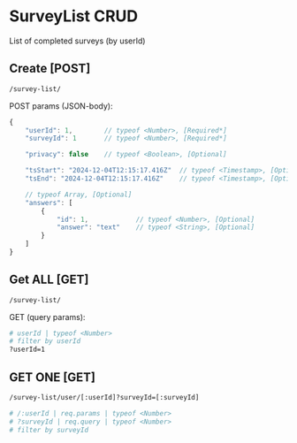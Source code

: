 # SurveyList CRUD

List of completed surveys (by userId)

## Create [POST]

```bash
/survey-list/
```

POST params (JSON-body):

```js
{
    "userId": 1,        // typeof <Number>, [Required*]
    "surveyId": 1       // typeof <Number>, [Required*] 

    "privacy": false    // typeof <Boolean>, [Optional] 

    "tsStart": "2024-12-04T12:15:17.416Z"  // typeof <Timestamp>, [Optional] new Date().toISOString()
    "tsEnd": "2024-12-04T12:15:17.416Z"    // typeof <Timestamp>, [Optional] new Date().toISOString()

    // typeof Array, [Optional]
    "answers": [
        {
            "id": 1,            // typeof <Number>, [Optional]
            "answer": "text"    // typeof <String>, [Optional]
        }
    ]
}
```

## Get ALL [GET]

```bash
/survey-list/
```

GET (query params):

```bash
# userId | typeof <Number>
# filter by userId
?userId=1
```

## GET ONE [GET]

```bash
/survey-list/user/[:userId]?surveyId=[:surveyId]
```

```bash
# /:userId | req.params | typeof <Number>
# ?surveyId | req.query | typeof <Number>
# filter by surveyId
```
